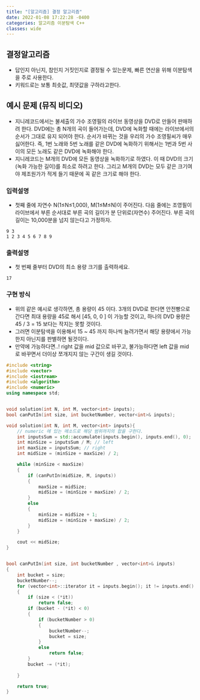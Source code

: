 ```yaml
---
title: "[알고리즘] 결정 알고리즘"
date: 2022-01-08 17:22:28 -0400
categories: 알고리즘 이분탐색 C++
classes: wide
---
```


## 결정알고리즘

- 답인지 아닌지, 참인지 거짓인지로 결정될 수 있는문제, 빠른 연산을 위해 이분탐색을 주로 사용한다. 
- 키워드로는 보통 최솟값, 최댓값을 구하라고한다.

## 예시 문제 (뮤직 비디오)

- 지니레코드에서는 불세출의 가수 조영필의 라이브 동영상을 DVD로 만들어 판매하려 한다. DVD에는 총 N개의 곡이 들어가는데, DVD에 녹화할 때에는 라이브에서의 순서가 그대로 유지 되어야 한다. 순서가 바뀌는 것을 우리의 가수 조영필씨가 매우 싫어한다. 즉, 1번 노래와 5번 노래를 같은 DVD에 녹화하기 위해서는 1번과 5번 사이의 모든 노래도 같은 DVD에 녹화해야
한다.
- 지니레코드는 M개의 DVD에 모든 동영상을 녹화하기로 하였다. 이 때 DVD의 크기(녹화 가능한 길이)를 최소로 하려고 한다. 그리고 M개의 DVD는 모두 같은 크기여야 제조원가가 적게 들기 때문에 꼭 같은 크기로 해야 한다.

### 입력설명

- 첫째 줄에 자연수 N(1≤N≤1,000), M(1≤M≤N)이 주어진다. 다음 줄에는 조영필이 라이브에서 부른 순서대로 부른 곡의 길이가 분 단위로(자연수) 주어진다. 부른 곡의 길이는 10,000분을 넘지 않는다고 가정하자.

```
9 3
1 2 3 4 5 6 7 8 9
```

### 출력설명

- 첫 번째 줄부터 DVD의 최소 용량 크기를 출력하세요.

```
17
```

### 구현 방식

- 위의 같은 예시로 생각하면, 총 용량이 45 이다. 3개의 DVD로 한다면 안전빵으로 간다면 최대 용량을 45로 해서 [45, 0, 0 ] 이 가능할 것이고, 하나의 DVD 용량은 45 / 3 = 15 보다는 작지는 못할 것이다.
- 그러면 이분탐색을 이용해서 15 ~ 45 까지 하나씩 늘려가면서 해당 용량에서 가능한지 아닌지를 판별하면 될것이다.
- 만약에 가능하다면..! right 값을 mid 값으로 바꾸고, 불가능하다면 left 값을 mid 로 바꾸면서 더이상 쪼개지지 않는 구간이 생길 것이다.

```cpp
#include <string>
#include <vector>
#include <iostream>
#include <algorithm>
#include <numeric>
using namespace std;


void solution(int N, int M, vector<int> inputs);
bool canPutIn(int size, int bucketNumber, vector<int>& inputs);

void solution(int N, int M, vector<int> inputs){
    // numeric 에 있는 메소드로 해당 범위까지의 합을 구한다.
    int inputsSum = std::accumulate(inputs.begin(), inputs.end(), 0);
    int minSize = inputsSum / M; // left
    int maxSize = inputsSum; // right
    int midSize = (minSize + maxSize) / 2;

    while (minSize < maxSize)
    {
        if (canPutIn(midSize, M, inputs))
        {
            maxSize = midSize;
            midSize = (minSize + maxSize) / 2;
        }
        else
        {
            minSize = midSize + 1;
            midSize = (minSize + maxSize) / 2;
        }
    }

    cout << midSize;
}


bool canPutIn(int size, int bucketNumber , vector<int>& inputs)
{
    int bucket = size;
    bucketNumber--;
    for (vector<int>::iterator it = inputs.begin(); it != inputs.end() ; it++)
    {
        if (size < (*it))
            return false;
        if (bucket - (*it) < 0)
        {
            if (bucketNumber > 0)
            {
                bucketNumber--;
                bucket = size;
            }
            else
                return false;
        }
        bucket -= (*it);
        
    }

    return true;
}

```

